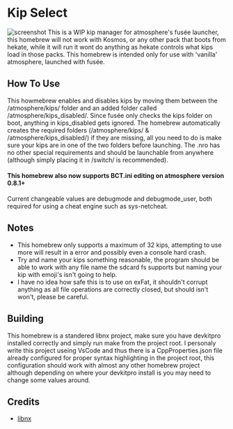# Kip Select
![screenshot](https://github.com/Sciguy429/KipSelect/raw/master/icon/ExampleScreenshot.jpg)
This is a WIP kip manager for atmosphere's fusée launcher, this homebrew will not work with Kosmos, or any other pack that boots from hekate, while it will run it wont do anything as hekate controls what kips load in those packs. This homebrew is intended only for use with 'vanilla' atmosphere, launched with fusée.

## How To Use
This howmebrew enables and disables kips by moving them between the /atmosphere/kips/ folder and an added folder called /atmosphere/kips_disabled/. Since fusée only checks the kips folder on boot, anything in kips_disabled gets ignored. The homebrew automatically creates the required folders (/atmosphere/kips/ & /atmosphere/kips_disabled/) if they are missing, all you need to do is make sure your kips are in one of the two folders before launching. The .nro has no other special requirements and should be launchable from anywhere (although simply placing it in /switch/ is recommended).

#### This homebrew also now supports BCT.ini editing on atmosphere version 0.8.1+
Current changeable values are debugmode and debugmode_user, both required for using a cheat engine such as sys-netcheat.

## Notes
* This homebrew only supports a maximum of 32 kips, attempting to use more will result in a error and possibly even a console hard crash.
* Try and name your kips something reasonable, the program should be able to work with any file name the sdcard fs supports but naming your kip with emoji's isn't going to help.
* I have no idea how safe this is to use on exFat, it shouldn't corrupt anything as all file operations are correctly closed, but should isn't won't, please be careful.

## Building
This homebrew is a standered libnx project, make sure you have devkitpro installed correctly and simply run make from the project root. I personaly write this project useing VsCode and thus there is a CppProperties.json file already configured for proper syntax highlighting in the project root, this configuration should work with almost any other homebrew project although depending on where your devkitpro install is you may need to change some values around.

## Credits
* [libnx](https://github.com/switchbrew/libnx)
